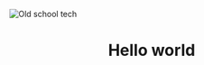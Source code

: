 ![Old school tech](assets/vintage.jpg "Old school tech")

<div align="center"><h1>Hello world</h1></div>